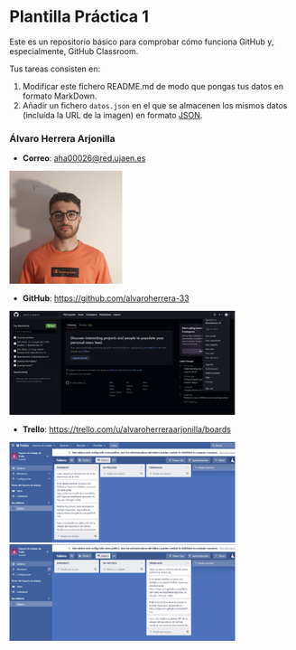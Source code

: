 # Plantilla Práctica 1
Este es un repositorio básico para comprobar cómo funciona GitHub y, especialmente, GitHub Classroom.

Tus tareas consisten en:
1) Modificar este fichero README.md de modo que pongas tus datos en formato MarkDown.
2) Añadir un fichero <code>datos.json</code> en el que se almacenen los mismos datos (incluída la URL de la imagen) en formato [JSON](https://es.wikipedia.org/wiki/JSON).

### Álvaro Herrera Arjonilla
* **Correo**: aha00026@red.ujaen.es

<img src='/perfil.jpg' width='200px'>

* **GitHub**: https://github.com/alvaroherrera-33
<img src='/iniciogithub.png' width='400px'>

* **Trello**: https://trello.com/u/alvaroherreraarjonilla/boards
<img src='/trelloinicial.png' width='400px'>

<img src='/trellofinal.png' width='400px'>